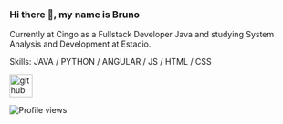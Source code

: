 ### Hi there 👋, my name is Bruno
Currently at Cingo as a Fullstack Developer Java and studying System Analysis and Development at Estacio.

Skills: JAVA / PYTHON / ANGULAR / JS / HTML / CSS



[<img src='https://cdn.jsdelivr.net/npm/simple-icons@3.0.1/icons/github.svg' alt='github' height='40'>](https://github.com/sbrunomello)  

![Profile views](https://gpvc.arturio.dev/sbrunomello)  
